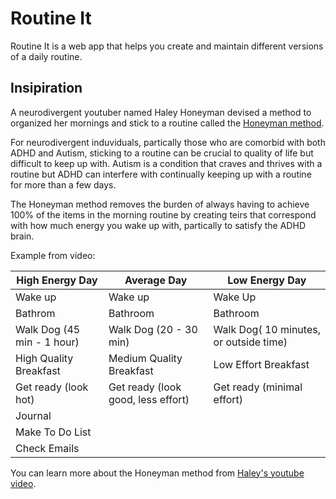 # Routine It
Routine It is a web app that helps you create and maintain different versions of a daily routine.

## Insipiration
A neurodivergent youtuber named Haley Honeyman devised a method to organized her mornings and stick to a routine called the [Honeyman method](https://youtu.be/JQFZNQS6eQ0?si=k0zWNBbNA2oAt4at).

For neurodivergent induviduals, partically those who are comorbid with both ADHD and Autism, sticking to a routine can be crucial to quality of life but difficult to keep up with. Autism is a condition that craves and thrives with a routine but ADHD can interfere with continually keeping up with a routine for more than a few days.

The Honeyman method removes the burden of always having to achieve 100% of the items in the morning routine by creating teirs that correspond with how much energy you wake up with, partically to satisfy the ADHD brain. 


Example from video: 

| High Energy Day | Average Day | Low Energy Day |
|--- | --- | --- |
| Wake up | Wake up| Wake Up |
| Bathrom | Bathroom | Bathroom |
| Walk Dog (45 min - 1 hour) | Walk Dog (20 - 30 min)| Walk Dog( 10 minutes, or outside time) |
| High Quality Breakfast | Medium Quality Breakfast | Low Effort Breakfast |
| Get ready (look hot)| Get ready (look good, less effort) | Get ready (minimal effort)|
| Journal |  |  |
| Make To Do List |  |  |
| Check Emails |  |  |

You can learn more about the Honeyman method from [Haley's youtube video](https://youtu.be/JQFZNQS6eQ0?si=k0zWNBbNA2oAt4at).


